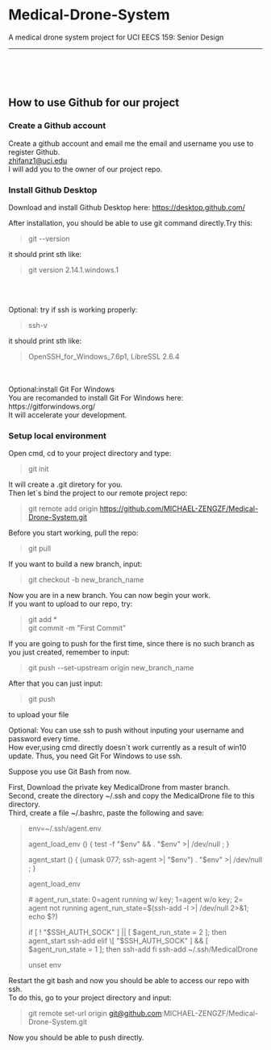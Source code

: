# Medical-Drone-System
A medical drone system project for UCI EECS 159: Senior Design

---

<br><br><br>

## How to use Github for our project

### Create a Github account

Create a github account and email me the email and username you use to register Github.  
zhifanz1@uci.edu  
I will add you to the owner of our project repo.
### Install Github Desktop

Download and install Github Desktop here:
https://desktop.github.com/

After installation, you should be able to use git command directly.Try this:
>git --version

it should print sth like:
>git version 2.14.1.windows.1  

<br><br>

Optional: try if ssh is working properly: 
>ssh-v

it should print sth like:  
>OpenSSH_for_Windows_7.6p1, LibreSSL 2.6.4

<br>
<br>
Optional:install Git For Windows<br>
You are recomanded to install Git For Windows here: https://gitforwindows.org/ <br>
It will accelerate your development.

### Setup local environment
Open cmd, cd to your project directory and type:
>git init

It will create a .git diretory for you.  
Then let`s bind the project to our remote project repo:
>git remote add origin https://github.com/MICHAEL-ZENGZF/Medical-Drone-System.git

Before you start working, pull the repo:
>git pull

If you want to build a new branch, input:
>git checkout -b new_branch_name

Now you are in a new branch. You can now begin your work.  
If you want to upload to our repo, try:
>git add *<br>
>git commit -m "First Commit"

If you are going to push for the first time, since there is no such branch as you just
created, remember to input:
>git push --set-upstream origin new_branch_name

After that you can just input:
>git push

to upload your file

Optional:
You can use ssh to push without inputing your username and password every time.  
How ever,using cmd directly doesn`t work currently as a result of win10 update.
Thus, you need Git For Windows to use ssh.  

Suppose you use Git Bash from now.

First, Download the private key MedicalDrone from master branch.  
Second, create the directory ~/.ssh and copy the MedicalDrone file to this directory.  
Third, create a file \~/.bashrc, paste the following and save:
>env=~/.ssh/agent.env
>
>agent_load_env () { test -f "$env" && . "$env" >| /dev/null ; }
>
>agent_start () {
    (umask 077; ssh-agent >| "$env")
    . "$env" >| /dev/null ; }
>
>agent_load_env
>
>\# agent_run_state: 0=agent running w/ key; 1=agent w/o key; 2= agent not running
>agent_run_state=$(ssh-add -l >| /dev/null 2>&1; echo $?)
>
>if \[ ! "$SSH_AUTH_SOCK" ] || \[ $agent_run_state = 2 ]; then
    agent_start
    ssh-add
>elif \[ "$SSH_AUTH_SOCK" ] && \[ $agent_run_state = 1 ]; then
    ssh-add
>fi
>ssh-add ~/.ssh/MedicalDrone
>
>unset env

Restart the git bash and now you should be able to access our repo with ssh.  
To do this, go to your project directory and input:
>git remote set-url origin git@github.com:MICHAEL-ZENGZF/Medical-Drone-System.git

Now you should be able to push directly.